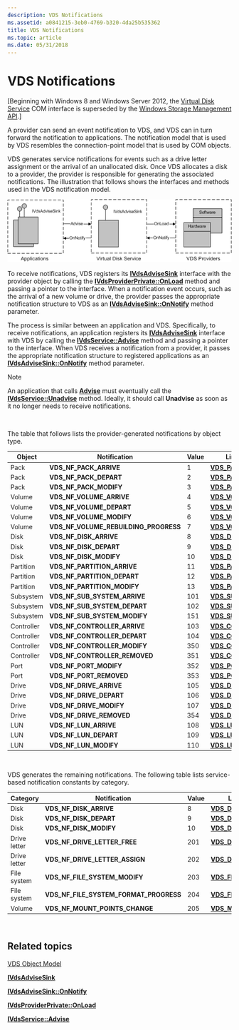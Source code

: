 ```yaml
---
description: VDS Notifications
ms.assetid: a0841215-3eb0-4769-b320-4da25b535362
title: VDS Notifications
ms.topic: article
ms.date: 05/31/2018
---
```


# VDS Notifications

\[Beginning with Windows 8 and Windows Server 2012, the [Virtual Disk Service](virtual-disk-service-portal.md) COM interface is superseded by the [Windows Storage Management API](/previous-versions/windows/desktop/stormgmt/windows-storage-management-api-portal).\]

A provider can send an event notification to VDS, and VDS can in turn forward the notification to applications. The notification model that is used by VDS resembles the connection-point model that is used by COM objects.

VDS generates service notifications for events such as a drive letter assignment or the arrival of an unallocated disk. Once VDS allocates a disk to a provider, the provider is responsible for generating the associated notifications. The illustration that follows shows the interfaces and methods used in the VDS notification model.

![Diagram that shows the interface and methods (Advise, OnLoad, and OnNotify) between Applications, Virtual Disk Service, and V D S Providers.](images/vdsnotification.png)

To receive notifications, VDS registers its [**IVdsAdviseSink**](/windows/desktop/api/Vds/nn-vds-ivdsadvisesink) interface with the provider object by calling the [**IVdsProviderPrivate::OnLoad**](/windows/desktop/api/VdsHwPrv/nf-vdshwprv-ivdsproviderprivate-onload) method and passing a pointer to the interface. When a notification event occurs, such as the arrival of a new volume or drive, the provider passes the appropriate notification structure to VDS as an [**IVdsAdviseSink::OnNotify**](/windows/desktop/api/Vds/nf-vds-ivdsadvisesink-onnotify) method parameter.

The process is similar between an application and VDS. Specifically, to receive notifications, an application registers its [**IVdsAdviseSink**](/windows/desktop/api/Vds/nn-vds-ivdsadvisesink) interface with VDS by calling the [**IVdsService::Advise**](/windows/desktop/api/Vds/nf-vds-ivdsservice-advise) method and passing a pointer to the interface. When VDS receives a notification from a provider, it passes the appropriate notification structure to registered applications as an [**IVdsAdviseSink::OnNotify**](/windows/desktop/api/Vds/nf-vds-ivdsadvisesink-onnotify) method parameter.

> [!Note]  
> An application that calls [**Advise**](/windows/desktop/api/Vds/nf-vds-ivdsservice-advise) must eventually call the [**IVdsService::Unadvise**](/windows/desktop/api/Vds/nf-vds-ivdsservice-unadvise) method. Ideally, it should call **Unadvise** as soon as it no longer needs to receive notifications.

 

The table that follows lists the provider-generated notifications by object type.



| Object     | Notification                              | Value | Link to event description                                             |
|------------|-------------------------------------------|-------|-----------------------------------------------------------------------|
| Pack       | **VDS\_NF\_PACK\_ARRIVE**                 | 1     | [**VDS\_PACK\_NOTIFICATION**](/windows/desktop/api/Vds/ns-vds-vds_pack_notification)              |
| Pack       | **VDS\_NF\_PACK\_DEPART**                 | 2     | [**VDS\_PACK\_NOTIFICATION**](/windows/desktop/api/Vds/ns-vds-vds_pack_notification)              |
| Pack       | **VDS\_NF\_PACK\_MODIFY**                 | 3     | [**VDS\_PACK\_NOTIFICATION**](/windows/desktop/api/Vds/ns-vds-vds_pack_notification)              |
| Volume     | **VDS\_NF\_VOLUME\_ARRIVE**               | 4     | [**VDS\_VOLUME\_NOTIFICATION**](/windows/desktop/api/Vds/ns-vds-vds_volume_notification)          |
| Volume     | **VDS\_NF\_VOLUME\_DEPART**               | 5     | [**VDS\_VOLUME\_NOTIFICATION**](/windows/desktop/api/Vds/ns-vds-vds_volume_notification)          |
| Volume     | **VDS\_NF\_VOLUME\_MODIFY**               | 6     | [**VDS\_VOLUME\_NOTIFICATION**](/windows/desktop/api/Vds/ns-vds-vds_volume_notification)          |
| Volume     | **VDS\_NF\_VOLUME\_REBUILDING\_PROGRESS** | 7     | [**VDS\_VOLUME\_NOTIFICATION**](/windows/desktop/api/Vds/ns-vds-vds_volume_notification)          |
| Disk       | **VDS\_NF\_DISK\_ARRIVE**                 | 8     | [**VDS\_DISK\_NOTIFICATION**](/windows/desktop/api/Vds/ns-vds-vds_disk_notification)              |
| Disk       | **VDS\_NF\_DISK\_DEPART**                 | 9     | [**VDS\_DISK\_NOTIFICATION**](/windows/desktop/api/Vds/ns-vds-vds_disk_notification)              |
| Disk       | **VDS\_NF\_DISK\_MODIFY**                 | 10    | [**VDS\_DISK\_NOTIFICATION**](/windows/desktop/api/Vds/ns-vds-vds_disk_notification)              |
| Partition  | **VDS\_NF\_PARTITION\_ARRIVE**            | 11    | [**VDS\_PARTITION\_NOTIFICATION**](/windows/desktop/api/Vds/ns-vds-vds_partition_notification)    |
| Partition  | **VDS\_NF\_PARTITION\_DEPART**            | 12    | [**VDS\_PARTITION\_NOTIFICATION**](/windows/desktop/api/Vds/ns-vds-vds_partition_notification)    |
| Partition  | **VDS\_NF\_PARTITION\_MODIFY**            | 13    | [**VDS\_PARTITION\_NOTIFICATION**](/windows/desktop/api/Vds/ns-vds-vds_partition_notification)    |
| Subsystem  | **VDS\_NF\_SUB\_SYSTEM\_ARRIVE**          | 101   | [**VDS\_SUB\_SYSTEM\_NOTIFICATION**](/windows/desktop/api/Vds/ns-vds-vds_sub_system_notification) |
| Subsystem  | **VDS\_NF\_SUB\_SYSTEM\_DEPART**          | 102   | [**VDS\_SUB\_SYSTEM\_NOTIFICATION**](/windows/desktop/api/Vds/ns-vds-vds_sub_system_notification) |
| Subsystem  | **VDS\_NF\_SUB\_SYSTEM\_MODIFY**          | 151   | [**VDS\_SUB\_SYSTEM\_NOTIFICATION**](/windows/desktop/api/Vds/ns-vds-vds_sub_system_notification) |
| Controller | **VDS\_NF\_CONTROLLER\_ARRIVE**           | 103   | [**VDS\_CONTROLLER\_NOTIFICATION**](/windows/desktop/api/Vds/ns-vds-vds_controller_notification)  |
| Controller | **VDS\_NF\_CONTROLLER\_DEPART**           | 104   | [**VDS\_CONTROLLER\_NOTIFICATION**](/windows/desktop/api/Vds/ns-vds-vds_controller_notification)  |
| Controller | **VDS\_NF\_CONTROLLER\_MODIFY**           | 350   | [**VDS\_CONTROLLER\_NOTIFICATION**](/windows/desktop/api/Vds/ns-vds-vds_controller_notification)  |
| Controller | **VDS\_NF\_CONTROLLER\_REMOVED**          | 351   | [**VDS\_CONTROLLER\_NOTIFICATION**](/windows/desktop/api/Vds/ns-vds-vds_controller_notification)  |
| Port       | **VDS\_NF\_PORT\_MODIFY**                 | 352   | [**VDS\_PORT\_NOTIFICATION**](/windows/desktop/api/Vds/ns-vds-vds_port_notification)              |
| Port       | **VDS\_NF\_PORT\_REMOVED**                | 353   | [**VDS\_PORT\_NOTIFICATION**](/windows/desktop/api/Vds/ns-vds-vds_port_notification)              |
| Drive      | **VDS\_NF\_DRIVE\_ARRIVE**                | 105   | [**VDS\_DRIVE\_NOTIFICATION**](/windows/desktop/api/Vds/ns-vds-vds_drive_notification)            |
| Drive      | **VDS\_NF\_DRIVE\_DEPART**                | 106   | [**VDS\_DRIVE\_NOTIFICATION**](/windows/desktop/api/Vds/ns-vds-vds_drive_notification)            |
| Drive      | **VDS\_NF\_DRIVE\_MODIFY**                | 107   | [**VDS\_DRIVE\_NOTIFICATION**](/windows/desktop/api/Vds/ns-vds-vds_drive_notification)            |
| Drive      | **VDS\_NF\_DRIVE\_REMOVED**               | 354   | [**VDS\_DRIVE\_NOTIFICATION**](/windows/desktop/api/Vds/ns-vds-vds_drive_notification)            |
| LUN        | **VDS\_NF\_LUN\_ARRIVE**                  | 108   | [**VDS\_LUN\_NOTIFICATION**](/windows/desktop/api/Vds/ns-vds-vds_lun_notification)                |
| LUN        | **VDS\_NF\_LUN\_DEPART**                  | 109   | [**VDS\_LUN\_NOTIFICATION**](/windows/desktop/api/Vds/ns-vds-vds_lun_notification)                |
| LUN        | **VDS\_NF\_LUN\_MODIFY**                  | 110   | [**VDS\_LUN\_NOTIFICATION**](/windows/desktop/api/Vds/ns-vds-vds_lun_notification)                |



 

VDS generates the remaining notifications. The following table lists service-based notification constants by category.



| Category     | Notification                                | Value | Link to event description                                                 |
|--------------|---------------------------------------------|-------|---------------------------------------------------------------------------|
| Disk         | **VDS\_NF\_DISK\_ARRIVE**                   | 8     | [**VDS\_DISK\_NOTIFICATION**](/windows/desktop/api/Vds/ns-vds-vds_disk_notification)                  |
| Disk         | **VDS\_NF\_DISK\_DEPART**                   | 9     | [**VDS\_DISK\_NOTIFICATION**](/windows/desktop/api/Vds/ns-vds-vds_disk_notification)                  |
| Disk         | **VDS\_NF\_DISK\_MODIFY**                   | 10    | [**VDS\_DISK\_NOTIFICATION**](/windows/desktop/api/Vds/ns-vds-vds_disk_notification)                  |
| Drive letter | **VDS\_NF\_DRIVE\_LETTER\_FREE**            | 201   | [**VDS\_DRIVE\_LETTER\_NOTIFICATION**](/windows/desktop/api/Vds/ns-vds-vds_drive_letter_notification) |
| Drive letter | **VDS\_NF\_DRIVE\_LETTER\_ASSIGN**          | 202   | [**VDS\_DRIVE\_LETTER\_NOTIFICATION**](/windows/desktop/api/Vds/ns-vds-vds_drive_letter_notification) |
| File system  | **VDS\_NF\_FILE\_SYSTEM\_MODIFY**           | 203   | [**VDS\_FILE\_SYSTEM\_NOTIFICATION**](/windows/desktop/api/Vds/ns-vds-vds_file_system_notification)   |
| File system  | **VDS\_NF\_FILE\_SYSTEM\_FORMAT\_PROGRESS** | 204   | [**VDS\_FILE\_SYSTEM\_NOTIFICATION**](/windows/desktop/api/Vds/ns-vds-vds_file_system_notification)   |
| Volume       | **VDS\_NF\_MOUNT\_POINTS\_CHANGE**          | 205   | [**VDS\_MOUNT\_POINT\_NOTIFICATION**](/windows/desktop/api/Vds/ns-vds-vds_mount_point_notification)   |



 

## Related topics

<dl> <dt>

[VDS Object Model](vds-object-model.md)
</dt> <dt>

[**IVdsAdviseSink**](/windows/desktop/api/Vds/nn-vds-ivdsadvisesink)
</dt> <dt>

[**IVdsAdviseSink::OnNotify**](/windows/desktop/api/Vds/nf-vds-ivdsadvisesink-onnotify)
</dt> <dt>

[**IVdsProviderPrivate::OnLoad**](/windows/desktop/api/VdsHwPrv/nf-vdshwprv-ivdsproviderprivate-onload)
</dt> <dt>

[**IVdsService::Advise**](/windows/desktop/api/Vds/nf-vds-ivdsservice-advise)
</dt> </dl>

 

 
